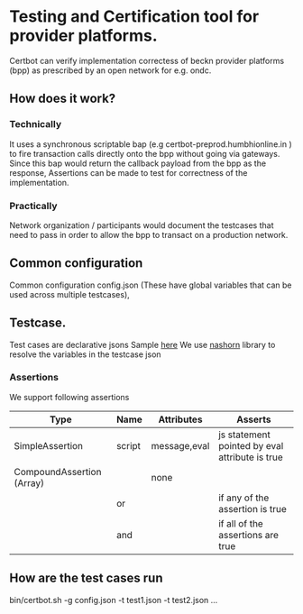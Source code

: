 # Testing and Certification tool for  provider platforms.
Certbot can verify implementation correctess of beckn provider platforms (bpp) as prescribed by an open network for e.g. ondc.

## How does it work? 

### Technically
It uses a synchronous scriptable bap (e.g certbot-preprod.humbhionline.in ) to fire transaction calls directly onto the bpp without going via gateways.  Since this bap would return the callback payload from the bpp as the response, Assertions can be made to test for correctness of the implementation.


### Practically
Network organization / participants would document the testcases that need to pass in order to allow the bpp to transact on a production network.

## Common configuration
Common configuration  config.json  (These have global variables that can be used across multiple testcases), 

## Testcase. 
Test cases are declarative jsons 
Sample [here](./src/test/resources/ondc-1.2-ret10/flow1.json)
We use [nashorn](https://github.com/openjdk/nashorn)  library to resolve the variables in the testcase json

### Assertions 
We support following assertions 

Type|Name|Attributes| Asserts
-|-|-|-
SimpleAssertion|script|message,eval| js statement pointed by eval attribute is true
CompoundAssertion (Array)|| none |  
| |or|  |if any of the assertion is true | 
| |and|  |if all of the assertions are true |





## How are the test cases run

bin/certbot.sh -g config.json -t test1.json -t test2.json ... 









